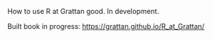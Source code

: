 How to use R at Grattan good. In development.

Built book in progress: https://grattan.github.io/R_at_Grattan/
